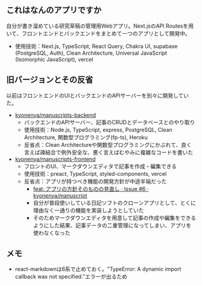 ## これはなんのアプリですか

自分が書き溜めている研究草稿の管理用Webアプリ。Next.jsのAPI Routesを用いて、フロントエンドとバックエンドをまとめて一つのアプリとして開発中。

- 使用技術：Next.js, TypeScript, React Query, Chakra UI, supabase (PostgreSQL, Auth), Clean Architecture, Universal JavaScript (Isomorphic JavaScript), vercel

## 旧バージョンとその反省

以前はフロントエンドのUIとバックエンドのAPIサーバーを別々に開発していた。

- [kyonenya/manuscripts-backend](https://github.com/kyonenya/manuscripts-backend)
  - バックエンドのAPIサーバー、記事のCRUDとデータベースとのやり取り
  - 使用技術：Node.js, TypeScript, express, PostgreSQL, Clean Architecture, 関数型プログラミング(fp-ts), Heroku
  - 反省点：Clean Architectureや関数型プログラミングにかぶれて、良く言えば疎結合で例外安全な、悪く言えばむやみに複雑なコードを書いた
- [kyonenya/manuscripts-frontend](https://github.com/kyonenya/manuscripts-frontend)
  - フロントのUI、マークダウンエディタで記事を作成・編集できる
  - 使用技術：preact, TypeScript, styled-components, vercel
  - 反省点：アプリが持つべき機能の開発方針が中途半端だった
    - [feat: アプリの方針そのものの見直し · Issue #6 · kyonenya/manuscript](https://github.com/kyonenya/manuscript/issues/6)
    - 自分が普段使いしている日記ソフトのクローンアプリとして、とくに理由なく一通りの機能を実装しようとしていた
    - そのためマークダウンエディタを用意して記事の作成や編集をできるようにした結果、記事データの二重管理になってしまい、アプリを使わなくなった

## メモ

- react-markdownは6系で止めておく。"TypeError: A dynamic import callback was not specified."エラーが出るため
